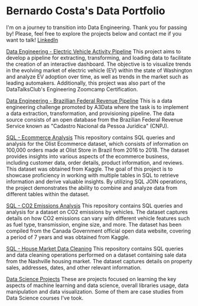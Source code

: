 # Bernardo Costa's Data Portfolio

I'm on a journey to transition into Data Engineering. Thank you for passing by! Please, feel free to explore the projects below and contact me if you want to talk!
[LinkedIn](https://www.linkedin.com/in/bernardo-m-costa/)

[Data Engineering - Electric Vehicle Activity Pipeline](https://github.com/bernardo-mcosta/Electric-Vehicle-Activity)
This project aims to develop a pipeline for extracting, transforming, and loading data to facilitate the creation of an interactive dashboard. The objective is to visualize trends in the evolving market of electric vehicle (EV) within the state of Washington and analyze EV adoption over time, as well as trends in the market such as leading automakers. Additionally, this project was also part of the DataTalksClub's Engineering Zoomcamp Certification.

[Data Engineering - Brazillian Federal Revenue Pipeline](https://github.com/bernardo-mcosta/a3-data-engineering-hackathon)
This is a data engineering challenge promoted by A3Data where the task is to implement a data extraction, transformation, and provisioning pipeline. The data source consists of an open database from the Brazilian Federal Revenue Service known as "Cadastro Nacional da Pessoa Jurídica" (CNPJ). 

[SQL - Ecommerce Analysis](https://github.com/bernardo-mcosta/SQL-projects/tree/main/Brazilian_ecommerce_analysis)
This repository contains SQL queries and analysis for the Olist Ecommerce dataset, which consists of information on 100,000 orders made at Olist Store in Brazil from 2016 to 2018. The dataset provides insights into various aspects of the ecommerce business, including customer data, order details, product information, and reviews. This dataset was obtained from Kaggle. The goal of this project is to showcase proficiency in working with multiple tables in SQL to retrieve information and derive valuable insights. By utilizing SQL JOIN operations, the project demonstrates the ability to combine and analyze data from different tables within the dataset.

[SQL - CO2 Emissions Analysis](https://github.com/bernardo-mcosta/SQL-projects/tree/main/CO2_Emissions_Analysis)
This repository contains SQL queries and analysis for a dataset on CO2 emissions by vehicles. The dataset captures details on how CO2 emissions can vary with different vehicle features such as fuel type, transmission, engine size, and more. The dataset has been compiled from the Canada Government official open data website, covering a period of 7 years and was obtained from Kaggle.

[SQL - House Market Data Cleaning](https://github.com/bernardo-mcosta/SQL-projects/tree/main/Housing_Market_Cleaning)
This repository contains SQL queries and data cleaning operations performed on a dataset containing sale data from the Nashville housing market. The dataset captures details on property sales, addresses, dates, and other relevant information.

[Data Science Projects](https://github.com/bernardo-mcosta/data-science-projects)
These are projects focused on learning the key aspects of machine learning and data science, overall libraries usage, data manipulation and data visualization. Some of them are case studies from Data Science courses I've took.
